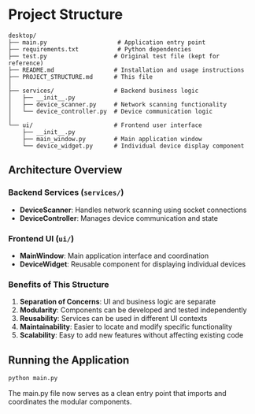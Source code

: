 # Project Structure

```
desktop/
├── main.py                    # Application entry point
├── requirements.txt           # Python dependencies
├── test.py                   # Original test file (kept for reference)
├── README.md                 # Installation and usage instructions
├── PROJECT_STRUCTURE.md      # This file
│
├── services/                 # Backend business logic
│   ├── __init__.py
│   ├── device_scanner.py     # Network scanning functionality
│   └── device_controller.py  # Device communication logic
│
└── ui/                       # Frontend user interface
    ├── __init__.py
    ├── main_window.py        # Main application window
    └── device_widget.py      # Individual device display component
```

## Architecture Overview

### Backend Services (`services/`)
- **DeviceScanner**: Handles network scanning using socket connections
- **DeviceController**: Manages device communication and state

### Frontend UI (`ui/`)
- **MainWindow**: Main application interface and coordination
- **DeviceWidget**: Reusable component for displaying individual devices

### Benefits of This Structure
1. **Separation of Concerns**: UI and business logic are separate
2. **Modularity**: Components can be developed and tested independently
3. **Reusability**: Services can be used in different UI contexts
4. **Maintainability**: Easier to locate and modify specific functionality
5. **Scalability**: Easy to add new features without affecting existing code

## Running the Application

```bash
python main.py
```

The main.py file now serves as a clean entry point that imports and coordinates the modular components.